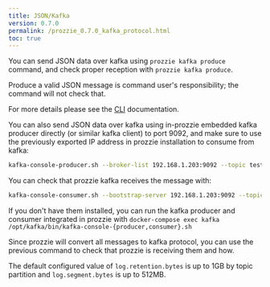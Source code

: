 ```yaml
---
title: JSON/Kafka
version: 0.7.0
permalink: /prozzie_0.7.0_kafka_protocol.html
toc: true
---
```


You can send JSON data over kafka using `prozzie kafka produce` command, and check proper reception with `prozzie kafka produce`.

Produce a valid JSON message is command user's responsibility; the command will not check that.

For more details please see the [CLI](../cli/CLI) documentation.

You can also send JSON data over kafka using in-prozzie embedded kafka producer
directly (or similar kafka client) to port 9092, and make sure to use the
previously exported IP address in prozzie installation to consume from kafka:

```bash
kafka-console-producer.sh --broker-list 192.168.1.203:9092 --topic testtopic
```

You can check that prozzie kafka receives the message with:

```bash
kafka-console-consumer.sh --bootstrap-server 192.168.1.203:9092 --topic testtopic
```

If you don't have them installed, you can run the kafka producer and consumer
integrated in prozzie with
`docker-compose exec kafka /opt/kafka/bin/kafka-console-{producer,consumer}.sh`

Since prozzie will convert all messages to kafka protocol, you can use the
previous command to check that prozzie is receiving them and how.

The default configured value of `log.retention.bytes` is up to 1GB by topic partition and `log.segment.bytes` is up to 512MB.
